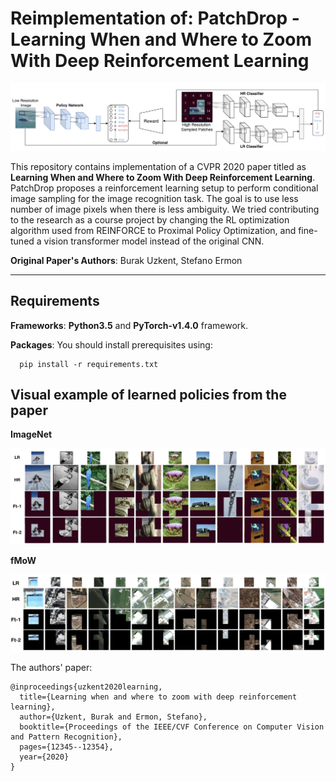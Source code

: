 # Reimplementation of: PatchDrop - Learning When and Where to Zoom With Deep Reinforcement Learning
![framework](./figures/framework.png)

This repository contains implementation of a CVPR 2020 paper titled as __Learning When and Where to Zoom With Deep Reinforcement Learning__. PatchDrop proposes a reinforcement learning setup to perform conditional image sampling for the image recognition task. The goal is to use less number of image pixels when there is less ambiguity. We tried contributing to the research as a course project by changing the RL optimization algorithm used from REINFORCE to Proximal Policy Optimization, and fine-tuned a vision transformer model instead of the original CNN.

**Original Paper's Authors**: Burak Uzkent, Stefano Ermon

-------------------------------------------------------------------------------------
## Requirements
**Frameworks**: **Python3.5** and **PyTorch-v1.4.0** framework.

**Packages**: You should install prerequisites using:
```shell
  pip install -r requirements.txt
```

## Visual example of learned policies from the paper

**ImageNet**

![results](./figures/results_imgnet.png)

**fMoW**

![results](./figures/results_fmow.png)

The authors' paper:
```
@inproceedings{uzkent2020learning,
  title={Learning when and where to zoom with deep reinforcement learning},
  author={Uzkent, Burak and Ermon, Stefano},
  booktitle={Proceedings of the IEEE/CVF Conference on Computer Vision and Pattern Recognition},
  pages={12345--12354},
  year={2020}
}
```
